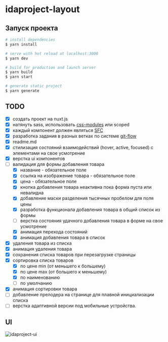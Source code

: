# idaproject-layout

## Запуск проекта

```bash
# install dependencies
$ yarn install

# serve with hot reload at localhost:3000
$ yarn dev

# build for production and launch server
$ yarn build
$ yarn start

# generate static project
$ yarn generate
```

## TODO
- [x]  создать проект на nuxt.js
- [x]  натянуть sass, использовать [css-modules](https://vue-loader.vuejs.org/guide/css-modules.html) или scoped
- [x]  каждый компонент должен являться [SFC](https://ru.vuejs.org/v2/guide/single-file-components.html)
- [x]  разработка задания в разных ветках по системе [git-flow](https://danielkummer.github.io/git-flow-cheatsheet/index.ru_RU.html)
- [x]  readme.md
- [x]  стилизация состояний взаимодействий (hover, active, focused) с элементами на свое усмотрение
- [x]  верстка ui компонентов
- [ ]  валидация для формы добавления товара
    - [x]  название - обязательное поле
    - [x]  ссылка на изображение товара - обязательное поле
    - [x]  цена - обязательное поле
    - [x]  кнопка добавления товара неактивна пока форма пуста или невалидна
    - [x]  добавление маски разделения тысячных пробелом для поля цены
    - [x]  разработка функционала добавления товара в общий список из формы
    - [ ]  верстка состояния удачного добавления товара в форме на свое усмотрение
    - [x]  анимация перехода состояний
    - [x]  анимация добавления товара в список
- [x]  удаления товара из списка
- [x]  анимация удаления товара
- [x]  сохранения списка товаров при перезагрузке страницы
- [x]  сортировка списка товаров
    - [x]  по цене min (от меньшего к большему)
    - [x]  по цене max (от большего к меньшему)
    - [x]  по наименованию
    - [ ]  по умолчанию
- [x]  анимация сортировки товара
- [ ]  добавление прелодера на странице для плавной инициализации списка
- [ ]  верстка адаптивной версии под мобильные устройства.

## UI
![idaproject-ui](https://i.ibb.co/GH2gzPW/Success-layout.png)

